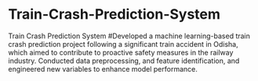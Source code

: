 # Train-Crash-Prediction-System
Train Crash Prediction System
#Developed a machine learning-based train crash prediction project following a significant train accident in Odisha, which aimed to contribute to proactive safety measures in the railway industry.
Conducted data preprocessing, and feature identification, and engineered new variables to enhance model performance.
